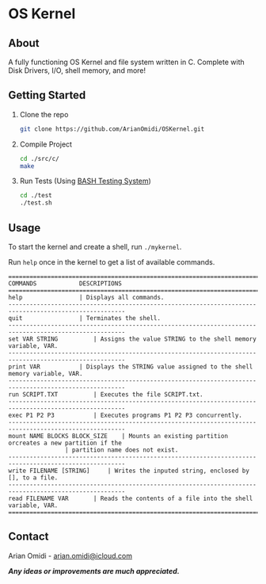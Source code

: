 # OS Kernel

<!-- ABOUT THE PROJECT -->
## About

A fully functioning OS Kernel and file system written in C. Complete with Disk Drivers, I/O, shell memory, and more!

<!-- GETTING STARTED -->
## Getting Started

1. Clone the repo
   ```sh
   git clone https://github.com/ArianOmidi/OSKernel.git
   ```
2. Compile Project
   ```sh
   cd ./src/c/
   make
   ```
3. Run Tests (Using [BASH Testing System](https://github.com/ArianOmidi/BashTestingSystem))
   ```sh
   cd ./test
   ./test.sh
   ```

<!-- USAGE EXAMPLES -->
## Usage

To start the kernel and create a shell, run `./mykernel`.

Run `help` once in the kernel to get a list of available commands.
```
=======================================================================================================
COMMANDS			DESCRIPTIONS
=======================================================================================================
help				| Displays all commands.
-------------------------------------------------------------------------------------------------------
quit				| Terminates the shell.
-------------------------------------------------------------------------------------------------------
set VAR STRING			| Assigns the value STRING to the shell memory variable, VAR.
-------------------------------------------------------------------------------------------------------
print VAR			| Displays the STRING value assigned to the shell memory variable, VAR.
-------------------------------------------------------------------------------------------------------
run SCRIPT.TXT			| Executes the file SCRIPT.txt.
-------------------------------------------------------------------------------------------------------
exec P1 P2 P3			| Executes programs P1 P2 P3 concurrently.
-------------------------------------------------------------------------------------------------------
mount NAME BLOCKS BLOCK_SIZE	| Mounts an existing partition orcreates a new partition if the
				| partition name does not exist.
-------------------------------------------------------------------------------------------------------
write FILENAME [STRING]		| Writes the inputed string, enclosed by [], to a file.
-------------------------------------------------------------------------------------------------------
read FILENAME VAR		| Reads the contents of a file into the shell variable, VAR.
=======================================================================================================
```

<!-- CONTACT -->
## Contact

Arian Omidi - arian.omidi@icloud.com

***Any ideas or improvements are much appreciated.***

